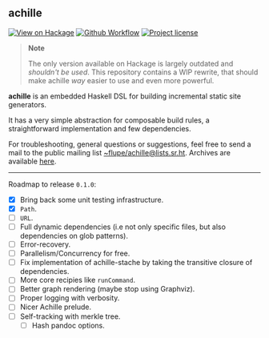 ## achille

[![View on Hackage][hackage-shields]][hackage]
[![Github Workflow][ci-shields]][ci]
[![Project license][license-shields]][license]

[hackage]: https://hackage.haskell.org/package/achille
[hackage-shields]: https://img.shields.io/hackage/v/achille?style=flat-square

[ci]: https://github.com/flupe/achille/actions/workflows/haskell.yml
[ci-shields]: https://img.shields.io/github/actions/workflow/status/flupe/achille/haskell.yml?label=build%20%26%20test&style=flat-square

[license]: https://github.com/flupe/achille/blob/master/LICENSE
[license-shields]: https://img.shields.io/github/license/flupe/achille?style=flat-square

> **Note**
>
> The only version available on Hackage is largely outdated and *shouldn't be used*.
> This repository contains a WIP rewrite, that should make achille *way* easier to use
> and even more powerful.

[smc]: https://hackage.haskell.org/package/linear-smc-1.0.1

**achille** is an embedded Haskell DSL for building incremental static site generators.

It has a very simple abstraction for composable build rules, a straightforward
implementation and few dependencies.

For troubleshooting, general questions or suggestions, feel free to send a mail
to the public mailing list [~flupe/achille@lists.sr.ht][list]. Archives are
available [here][archives].

[list]: mailto:~flupe/achille@lists.sr.ht
[archives]: https://lists.sr.ht/~flupe/achille

---

Roadmap to release `0.1.0`:

- [x] Bring back some unit testing infrastructure.
- [x] `Path`.
- [ ] `URL`.
- [ ] Full dynamic dependencies (i.e not only specific files, but also
      dependencies on glob patterns).
- [ ] Error-recovery.
- [ ] Parallelism/Concurrency for free.
- [ ] Fix implementation of achille-stache by taking the transitive closure of
      dependencies.
- [ ] More core recipies like `runCommand`.
- [ ] Better graph rendering (maybe stop using Graphviz).
- [ ] Proper logging with verbosity.
- [ ] Nicer Achille prelude.
- [ ] Self-tracking with merkle tree.
  - [ ] Hash pandoc options.
